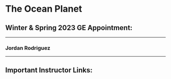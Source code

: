 # The Ocean Planet 
## Winter & Spring 2023 GE Appointment:

---

### Jordan Rodriguez 

---

## Important Instructor Links:
